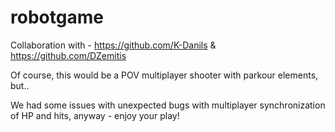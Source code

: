 # robotgame

Collaboration with - https://github.com/K-Danils & https://github.com/DZemitis

Of course, this would be a POV multiplayer shooter with parkour elements, but..

We had some issues with unexpected bugs with multiplayer synchronization of HP and hits, anyway - enjoy your play!

